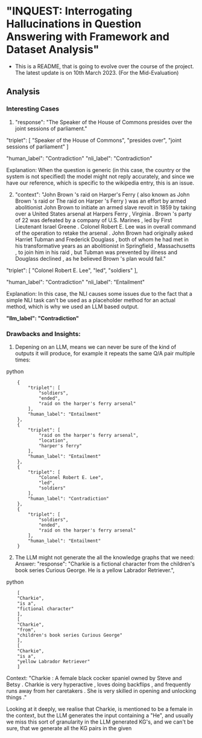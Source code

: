 # "INQUEST: Interrogating Hallucinations in Question Answering with Framework and Dataset Analysis"

- This is a README, that is going to evolve over the course of the project. The latest update is on 10th March 2023. (For the Mid-Evaluation)

## Analysis

### Interesting Cases
1. "response": "The Speaker of the House of Commons presides over the joint sessions of parliament."

"triplet": [
    "Speaker of the House of Commons",
    "presides over",
    "joint sessions of parliament"
]

"human_label": "Contradiction"
"nli_label": "Contradiction"

Explanation: When the question is generic (in this case, the country or the system is not specified) the model might not reply accurately, and since we have our reference, which is specific to the wikipedia entry, this is an issue. 

2. "context": "John Brown 's raid on Harper's Ferry ( also known as John Brown 's raid or The raid on Harper 's Ferry ) was an effort by armed abolitionist John Brown to initiate an armed slave revolt in 1859 by taking over a United States arsenal at Harpers Ferry , Virginia . Brown 's party of 22 was defeated by a company of U.S. Marines , led by First Lieutenant Israel Greene . Colonel Robert E. Lee was in overall command of the operation to retake the arsenal . John Brown had originally asked Harriet Tubman and Frederick Douglass , both of whom he had met in his transformative years as an abolitionist in Springfield , Massachusetts , to join him in his raid , but Tubman was prevented by illness and Douglass declined , as he believed Brown 's plan would fail."

"triplet": [
    "Colonel Robert E. Lee",
    "led",
    "soldiers"
],

"human_label": "Contradiction"
"nli_label": "Entailment"

Explanation: In this case, the NLI causes some issues due to the fact that a simple NLI task can't be used as a placeholder method for an actual method, which is why we used an LLM based output. 

**"llm_label": "Contradiction"**

### Drawbacks and Insights:
1. Depening on an LLM, means we can never be sure of the kind of outputs it will produce, for example it repeats the same Q/A pair multiple times:

python
```
    {
        "triplet": [
            "soldiers",
            "ended",
            "raid on the harper's ferry arsenal"
        ],
        "human_label": "Entailment"
    },
    {
        "triplet": [
            "raid on the harper's ferry arsenal",
            "location",
            "harper's ferry"
        ],
        "human_label": "Entailment"
    },
    {
        "triplet": [
            "Colonel Robert E. Lee",
            "led",
            "soldiers"
        ],
        "human_label": "Contradiction"
    },
    {
        "triplet": [
            "soldiers",
            "ended",
            "raid on the harper's ferry arsenal"
        ],
        "human_label": "Entailment"
    }
```

2. The LLM might not generate the all the knowledge graphs that we need:
Answer: 
"response": "Charkie is a fictional character from the children's book series Curious George. He is a yellow Labrador Retriever.",

python
```
    [
    "Charkie",
    "is a",
    "fictional character"
    ],
    [
    "Charkie",
    "from",
    "children's book series Curious George"
    ],
    [
    "Charkie",
    "is a",
    "yellow Labrador Retriever"
    ]
```

Context: "Charkie : A female black cocker spaniel owned by Steve and Betsy . Charkie is very hyperactive , loves doing backflips , and frequently runs away from her caretakers . She is very skilled in opening and unlocking things ."

Looking at it deeply, we realise that Charkie, is mentioned to be a female in the context, but the LLM generates the input containing a "He", and usually we miss this sort of granularity in the LLM generated KG's, and we can't be sure, that we generate all the KG pairs in the given 
